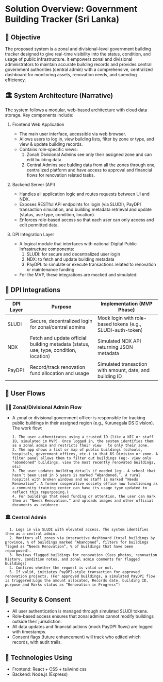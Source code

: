 # Solution Overview: Government Building Tracker (Sri Lanka)

## 🎯 Objective

The proposed system is a zonal and divisional-level government building tracker designed to give real-time visibility into the status, condition, and usage of public infrastructure. It empowers zonal and divisional administrators to maintain accurate building records and provides central government authorities (central admin) with a comprehensive, centralized dashboard for monitoring assets, renovation needs, and spending efficiency.


## 🏛️ System Architecture (Narrative)

The system follows a modular, web-based architecture with cloud data storage. Key components include:

1. Frontend Web Application

   * The main user interface, accessible via web browser.
   * Allows users to log in, view building lists, filter by zone or type, and view & update building records.
   * Contains role-specific views:
        1. Zonal/ Divisional Admins see only their assigned zone and can edit building data.
        2. Central Admins see bulding data from all the zones through one, centralized platform and have access to approval and financial flows for renovation related tasks.


2. Backend Server (API)

   * Handles all application logic and routes requests between UI and NDX.
   * Exposes RESTful API endpoints for login (via SLUDI), PayDPI transaction simulation, and building metadata retrieval and update (status, use type, condition, location).
   * Enforces role-based access so that each user can only access and edit permitted data.


3. DPI Integration Layer

   * A logical module that interfaces with national Digital Public Infrastructure components:
        1. SLUDI: for secure and decentralized user login
        2. NDX: to fetch and update building metadata
        3. PayDPI: to simulate or execute transactions related to renovation or maintenance funding
   * For the MVP, these integrations are mocked and simulated.


## 🔗 DPI Integrations

| DPI Layer | Purpose                                                                                         | Implementation (MVP Phase)                                 |
| --------- | ----------------------------------------------------------------------------------------------- | ---------------------------------------------------------- |
| SLUDI     | Secure, decentralized login for zonal/central admins                                            | Mock login with role-based tokens (e.g., SLUDI-auth-token) |
| NDX       | Fetch and update official building metadata (status, use, type, condition, location)            | Simulated NDX API returning JSON metadata             |
| PayDPI    | Record/track renovation fund allocation and usage                                               | Simulated transaction with amount, date, and building ID   |



## 👤 User Flows

### 🧑‍💼 Zonal/Divisional Admin Flow

* A zonal or divisional government officer is responsible for tracking public buildings in their assigned region (e.g., Kurunegala DS Division). The work flow:

      1. The user authenticates using a trusted ID (like a NIC or staff ID, simulated in MVP). Once logged in, the system identifies them as a zonal admin and restricts their view   to only their zone.
      2. The app shows a list or map of public buildings (schools, hospitals, government offices, etc.) in that DS Division or zone. A filter panel allows them to filter out buildings (eg:- view only "abondoned" buildings, view the most recently renovated buildings, etc)
      3. The user updates building details if needed (eg:- A school that hasn’t been used in 5 years is marked “Abandoned.”, A rural hospital with broken windows and no staff is marked “Needs Renovation”, A former cooperative society office now functioning as a community training center can have its usage type updated to reflect this repurposing.)
      4. For buildings that need funding or attention, the user can mark them as “Needs Renovation.” and uploads images and other official documents as evidence.

### 🏛️ Central Admin

      1. Logs in via SLUDI with elevated access. The system identifies them as a central admin.
      2. Monitors all zones via interactive dashboard (total buildings by province, % of buildings marked “Abandoned”, filters for buildings flaged as “Needs Renovation”, % of buildings that have been repurposed).
      3. Reviews flagged buildings for renovation (Sees photos, renovation history, condition notes, and zonal admin comments for flagged buildings)
      4. Confirms whether the request is valid or not. 
      5. If valid, initiates PayDPI-style transaction for approved renovation projects. (For approved buildings, a simulated PayDPI flow is triggered:Logs the amount allocated, Records date, building ID, purpose and Marks status as “Renovation in Progress”)


## 🔐 Security & Consent

* All user authentication is managed through simulated SLUDI tokens.
* Role-based access ensures that zonal admins cannot modify buildings outside their jurisdiction.
* All data updates and financial actions (mock PayDPI flows) are logged with timestamps.
* Consent flags (future enhancement) will track who edited which records, with audit trails.


## 🔧 Technologies Using

* Frontend: React + CSS + tailwind css
* Backend: Node.js (Express)



